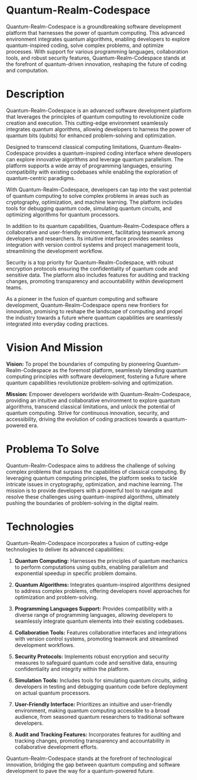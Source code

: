 # Quantum-Realm-Codespace 

Quantum-Realm-Codespace is a groundbreaking software development platform that harnesses the power of quantum computing. This advanced environment integrates quantum algorithms, enabling developers to explore quantum-inspired coding, solve complex problems, and optimize processes. With support for various programming languages, collaboration tools, and robust security features, Quantum-Realm-Codespace stands at the forefront of quantum-driven innovation, reshaping the future of coding and computation.

# Description 

Quantum-Realm-Codespace is an advanced software development platform that leverages the principles of quantum computing to revolutionize code creation and execution. This cutting-edge environment seamlessly integrates quantum algorithms, allowing developers to harness the power of quantum bits (qubits) for enhanced problem-solving and optimization.

Designed to transcend classical computing limitations, Quantum-Realm-Codespace provides a quantum-inspired coding interface where developers can explore innovative algorithms and leverage quantum parallelism. The platform supports a wide array of programming languages, ensuring compatibility with existing codebases while enabling the exploration of quantum-centric paradigms.

With Quantum-Realm-Codespace, developers can tap into the vast potential of quantum computing to solve complex problems in areas such as cryptography, optimization, and machine learning. The platform includes tools for debugging quantum code, simulating quantum circuits, and optimizing algorithms for quantum processors.

In addition to its quantum capabilities, Quantum-Realm-Codespace offers a collaborative and user-friendly environment, facilitating teamwork among developers and researchers. Its intuitive interface provides seamless integration with version control systems and project management tools, streamlining the development workflow.

Security is a top priority for Quantum-Realm-Codespace, with robust encryption protocols ensuring the confidentiality of quantum code and sensitive data. The platform also includes features for auditing and tracking changes, promoting transparency and accountability within development teams.

As a pioneer in the fusion of quantum computing and software development, Quantum-Realm-Codespace opens new frontiers for innovation, promising to reshape the landscape of computing and propel the industry towards a future where quantum capabilities are seamlessly integrated into everyday coding practices.

# Vision And Mission 

**Vision:**
To propel the boundaries of computing by pioneering Quantum-Realm-Codespace as the foremost platform, seamlessly blending quantum computing principles with software development, fostering a future where quantum capabilities revolutionize problem-solving and optimization.

**Mission:**
Empower developers worldwide with Quantum-Realm-Codespace, providing an intuitive and collaborative environment to explore quantum algorithms, transcend classical limitations, and unlock the potential of quantum computing. Strive for continuous innovation, security, and accessibility, driving the evolution of coding practices towards a quantum-powered era.

# Problema To Solve 

Quantum-Realm-Codespace aims to address the challenge of solving complex problems that surpass the capabilities of classical computing. By leveraging quantum computing principles, the platform seeks to tackle intricate issues in cryptography, optimization, and machine learning. The mission is to provide developers with a powerful tool to navigate and resolve these challenges using quantum-inspired algorithms, ultimately pushing the boundaries of problem-solving in the digital realm. 

# Technologies 

Quantum-Realm-Codespace incorporates a fusion of cutting-edge technologies to deliver its advanced capabilities:

1. **Quantum Computing:** Harnesses the principles of quantum mechanics to perform computations using qubits, enabling parallelism and exponential speedup in specific problem domains.

2. **Quantum Algorithms:** Integrates quantum-inspired algorithms designed to address complex problems, offering developers novel approaches for optimization and problem-solving.

3. **Programming Languages Support:** Provides compatibility with a diverse range of programming languages, allowing developers to seamlessly integrate quantum elements into their existing codebases.

4. **Collaboration Tools:** Features collaborative interfaces and integrations with version control systems, promoting teamwork and streamlined development workflows.

5. **Security Protocols:** Implements robust encryption and security measures to safeguard quantum code and sensitive data, ensuring confidentiality and integrity within the platform.

6. **Simulation Tools:** Includes tools for simulating quantum circuits, aiding developers in testing and debugging quantum code before deployment on actual quantum processors.

7. **User-Friendly Interface:** Prioritizes an intuitive and user-friendly environment, making quantum computing accessible to a broad audience, from seasoned quantum researchers to traditional software developers.

8. **Audit and Tracking Features:** Incorporates features for auditing and tracking changes, promoting transparency and accountability in collaborative development efforts.

Quantum-Realm-Codespace stands at the forefront of technological innovation, bridging the gap between quantum computing and software development to pave the way for a quantum-powered future.
